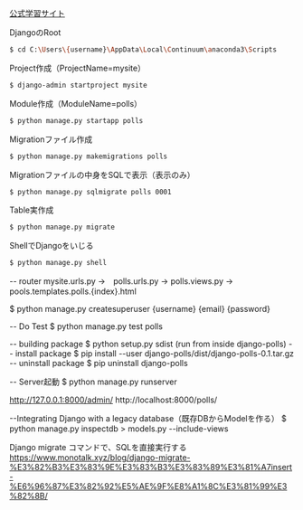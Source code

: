 [公式学習サイト](https://docs.djangoproject.com/ja/2.0/intro/)



DjangoのRoot
```sh
$ cd C:\Users\{username}\AppData\Local\Continuum\anaconda3\Scripts
```


Project作成（ProjectName=mysite）
```sh
$ django-admin startproject mysite
```


Module作成（ModuleName=polls）
```sh
$ python manage.py startapp polls
```



Migrationファイル作成
```sh
$ python manage.py makemigrations polls
```

Migrationファイルの中身をSQLで表示（表示のみ）
```sh
$ python manage.py sqlmigrate polls 0001
```

Table実作成
```sh
$ python manage.py migrate
```

ShellでDjangoをいじる
```sh
$ python manage.py shell
```



-- router
mysite.urls.py 
	→　polls.urls.py 
		→ polls.views.py 
			→ pools.templates.polls.{index}.html




$ python manage.py createsuperuser
{username}
{email}
{password}



-- Do Test
$ python manage.py test polls



-- building package
$ python setup.py sdist (run from inside django-polls)
-- install package
$ pip install --user django-polls/dist/django-polls-0.1.tar.gz
-- uninstall package
$ pip uninstall django-polls


-- Server起動
$ python manage.py runserver

http://127.0.0.1:8000/admin/
http://localhost:8000/polls/


--Integrating Django with a legacy database（既存DBからModelを作る）
$ python manage.py inspectdb > models.py --include-views

Django migrate コマンドで、SQLを直接実行する
https://www.monotalk.xyz/blog/django-migrate-%E3%82%B3%E3%83%9E%E3%83%B3%E3%83%89%E3%81%A7insert-%E6%96%87%E3%82%92%E5%AE%9F%E8%A1%8C%E3%81%99%E3%82%8B/
